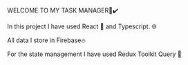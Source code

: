 WELCOME TO MY TASK MANAGER📂✔️

In this project I have used React 📘 and Typescript. 🌐

All data I store in Firebase🔥

For the state management I have used Redux Toolkit Query 🔮
